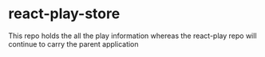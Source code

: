 # react-play-store
This repo holds the all the play information whereas the react-play repo will continue to carry the parent application
